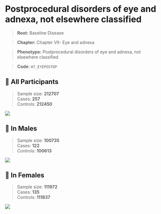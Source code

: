 # Postprocedural disorders of eye and adnexa, not elsewhere classified

> **Root:** Baseline Disease  

> **Chapter:** Chapter VII- Eye and adnexa  

> **Phenotype:** Postprocedural disorders of eye and adnexa, not elsewhere classified  

> **Code:** `H7_EYEPOSTOP`

## 🧪 All Participants  
> Sample size: **212707**  
> Cases: **257**  
> Controls: **212450**
<img src="/Disease/Figures/ALL/Incidence/H7_EYEPOSTOP.png"/>
<CsvTable src="/public/Disease/Data/ALL/Incidence/COX_H7_EYEPOSTOP.csv" label="🔍 View full results" />

## 👨 In Males  
> Sample size: **100735**  
> Cases: **122**  
> Controls: **100613**
<img src="/Disease/Figures/Male/Incidence/H7_EYEPOSTOP.png"/>
<CsvTable src="/public/Disease/Data/Male/Incidence/COX_H7_EYEPOSTOP.csv" label="🔍 View full results" />

## 👩 In Females  
> Sample size: **111972**  
> Cases: **135**  
> Controls: **111837**
<img src="/Disease/Figures/Female/Incidence/H7_EYEPOSTOP.png"/>
<CsvTable src="/public/Disease/Data/Female/Incidence/COX_H7_EYEPOSTOP.csv" label="🔍 View full results" />
